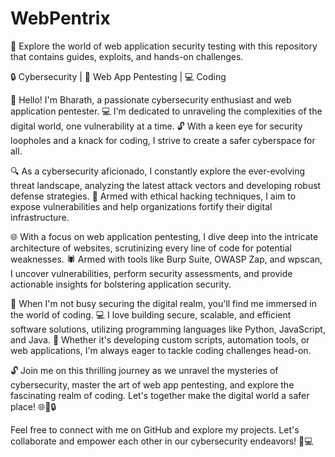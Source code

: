 # WebPentrix
🚀 Explore the world of web application security testing with this repository that contains guides, exploits, and hands-on challenges.

🔒 Cybersecurity | 🎯 Web App Pentesting | 💻 Coding

👋 Hello! I'm Bharath, a passionate cybersecurity enthusiast and web application pentester. 💻 I'm dedicated to unraveling the complexities of the digital world, one vulnerability at a time. 🔓 With a keen eye for security loopholes and a knack for coding, I strive to create a safer cyberspace for all.

🔍 As a cybersecurity aficionado, I constantly explore the ever-evolving threat landscape, analyzing the latest attack vectors and developing robust defense strategies. 💪 Armed with ethical hacking techniques, I aim to expose vulnerabilities and help organizations fortify their digital infrastructure.

🌐 With a focus on web application pentesting, I dive deep into the intricate architecture of websites, scrutinizing every line of code for potential weaknesses. 🕷️ Armed with tools like Burp Suite, OWASP Zap, and wpscan, I uncover vulnerabilities, perform security assessments, and provide actionable insights for bolstering application security.

🔐 When I'm not busy securing the digital realm, you'll find me immersed in the world of coding. 💻 I love building secure, scalable, and efficient software solutions, utilizing programming languages like Python, JavaScript, and Java. 🚀 Whether it's developing custom scripts, automation tools, or web applications, I'm always eager to tackle coding challenges head-on.

🔓 Join me on this thrilling journey as we unravel the mysteries of cybersecurity, master the art of web app pentesting, and explore the fascinating realm of coding. Let's together make the digital world a safer place! 🌐💪🔒

Feel free to connect with me on GitHub and explore my projects. Let's collaborate and empower each other in our cybersecurity endeavors! 👥💻


